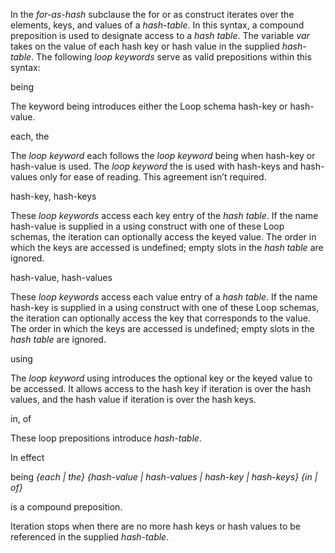 



In the *for-as-hash* subclause the for or as construct iterates over the elements, keys, and values of a *hash-table*. In this syntax, a compound preposition is used to designate access to a *hash table*. The variable *var* takes on the value of each hash key or hash value in the supplied *hash-table*. The following *loop keywords* serve as valid prepositions within this syntax: 



being 



The keyword being introduces either the Loop schema hash-key or hash-value. 



each, the 



The *loop keyword* each follows the *loop keyword* being when hash-key or hash-value is used. The *loop keyword* the is used with hash-keys and hash-values only for ease of reading. This agreement isn’t required. 



hash-key, hash-keys 



These *loop keywords* access each key entry of the *hash table*. If the name hash-value is supplied in a using construct with one of these Loop schemas, the iteration can optionally access the keyed value. The order in which the keys are accessed is undefined; empty slots in the *hash table* are ignored. 



hash-value, hash-values 



These *loop keywords* access each value entry of a *hash table*. If the name hash-key is supplied in a using construct with one of these Loop schemas, the iteration can optionally access the key that corresponds to the value. The order in which the keys are accessed is undefined; empty slots in the *hash table* are ignored. 



using 



The *loop keyword* using introduces the optional key or the keyed value to be accessed. It allows access to the hash key if iteration is over the hash values, and the hash value if iteration is over the hash keys. 







 



 



in, of 



These loop prepositions introduce *hash-table*. 



In effect 



being *\{*each *|* the*\} \{*hash-value *|* hash-values *|* hash-key *|* hash-keys*\} \{*in *|* of*\}* 



is a compound preposition. 



Iteration stops when there are no more hash keys or hash values to be referenced in the supplied *hash-table*. 



